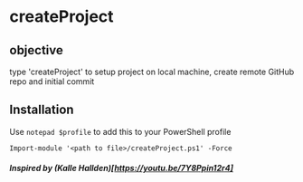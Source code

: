 # createProject 

## objective
type 'createProject' to setup project on local machine, create remote GitHub repo and initial commit

## Installation
Use `notepad $profile` to add this to your PowerShell profile
```
Import-module '<path to file>/createProject.ps1' -Force
```


##### Inspired by (Kalle Hallden)[https://youtu.be/7Y8Ppin12r4]